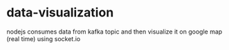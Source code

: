 # data-visualization
nodejs consumes data from kafka topic and then visualize it on google map (real time) using socket.io
